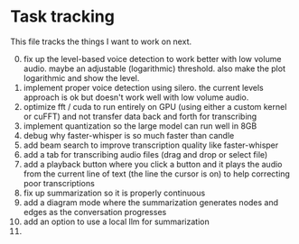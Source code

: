 # Task tracking

This file tracks the things I want to work on next.

0. fix up the level-based voice detection to work better with low volume audio. maybe an adjustable (logarithmic) threshold. also make the plot logarithmic and show the level.
0. implement proper voice detection using silero. the current levels approach is ok but doesn't work well with low volume audio. 
1. optimize fft / cuda to run entirely on GPU (using either a custom kernel or cuFFT) and not transfer data back and forth for transcribing
2. implement quantization so the large model can run well in 8GB
3. debug why faster-whisper is so much faster than candle
4. add beam search to improve transcription quality like faster-whisper
5. add a tab for transcribing audio files (drag and drop or select file)
6. add a playback button where you click a button and it plays the audio from the current line of text (the line the cursor is on) to help correcting poor transcriptions
7. fix up summarization so it is properly continuous
8. add a diagram mode where the summarization generates nodes and edges as the conversation progresses
9. add an option to use a local llm for summarization
10. 